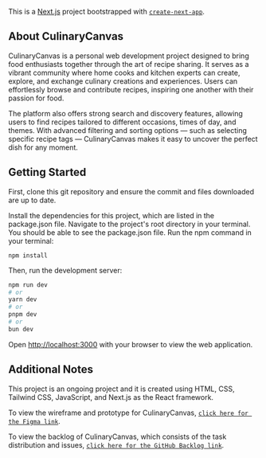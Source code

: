 This is a [Next.js](https://nextjs.org/) project bootstrapped with [`create-next-app`](https://github.com/vercel/next.js/tree/canary/packages/create-next-app).

## About CulinaryCanvas

CulinaryCanvas is a personal web development project designed to bring food enthusiasts together through the art of recipe sharing. It serves as a vibrant community where home cooks and kitchen experts can create, explore, and exchange culinary creations and experiences. Users can effortlessly browse and contribute recipes, inspiring one another with their passion for food.

The platform also offers strong search and discovery features, allowing users to find recipes tailored to different occasions, times of day, and themes. With advanced filtering and sorting options — such as selecting specific recipe tags — CulinaryCanvas makes it easy to uncover the perfect dish for any moment.

## Getting Started

First, clone this git repository and ensure the commit and files downloaded are up to date.

Install the dependencies for this project, which are listed in the package.json file. Navigate to the project's root directory in your terminal. You should be able to see the package.json file. Run the npm command in your terminal:

```
npm install
```

Then, run the development server:

```bash
npm run dev
# or
yarn dev
# or
pnpm dev
# or
bun dev
```

Open [http://localhost:3000](http://localhost:3000) with your browser to view the web application.

## Additional Notes

This project is an ongoing project and it is created using HTML, CSS, Tailwind CSS, JavaScript, and Next.js as the React framework.

To view the wireframe and prototype for CulinaryCanvas, [`click here for the Figma link`](https://www.figma.com/files/team/1420921119875615270/project/282269506/Team-project?fuid=1111645432946840513).

To view the backlog of CulinaryCanvas, which consists of the task distribution and issues, [`click here for the GitHub Backlog link`](https://github.com/users/annay54/projects/1/views/1).
